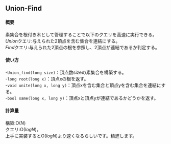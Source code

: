 ## Union-Find

#### 概要

素集合を根付き木として管理することで以下のクエリを高速に実行できる。  
$Union$クエリ:与えられた2頂点を含む集合を連結にする。  
$Find$クエリ:与えられた2頂点の根を参照し、2頂点が連結であるか判定する。  

#### 使い方

-`Union_find(long size)`：頂点数sizeの素集合を構築する。  
-`long root(long x)`：頂点xの根を返す。  
-`void unite(long x, long y)`：頂点xを含む集合と頂点yを含む集合を連結にする。  
-`bool same(long x, long y)`：頂点xと頂点yが連結であるかどうかを返す。  

#### 計算量

構築:$\mathrm{O}(N)$  
クエリ:$\mathrm{O}(log N)$。  
上手に実装すると$\mathrm{O}(log N)$より速くなるらしいです。精進します。  
